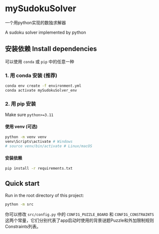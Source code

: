 # mySudokuSolver

一个用python实现的数独求解器

A sudoku solver implemented by python

## 安装依赖 Install dependencies

可以使用 `conda` 或 `pip` 中的任意一种

### 1. 用 conda 安装 (推荐)

```bash
conda env create -f environment.yml
conda activate mySudokuSolver_env
```

### 2. 用 pip 安装

Make sure `python>=3.11`

#### 使用 venv (可选)

```bash
python -m venv venv
venv\Scripts\activate # Windows
# source venv/bin/activate # Linux/macOS 
```

#### 安装依赖

```bash
pip install -r requirements.txt
```

## Quick start

Run in the root directory of this project:

```bash
python -m src
```

你可以修改 `src/config.py` 中的 `CONFIG_PUZZLE_BOARD` 和 `CONFIG_CONSTRAINTS` 这两个常量，它们分别代表了app启动时使用的背景谜题Puzzle和外加限制规则Constraints列表。